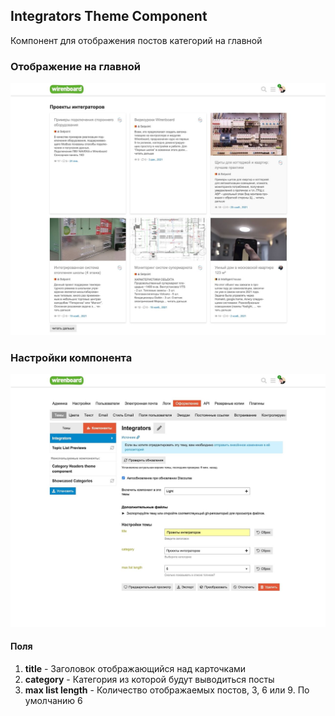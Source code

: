 ## Integrators Theme Component

Компонент для отображения постов категорий на главной

### Отображение на главной

<img src="./screenshots/1.jpg">

### Настройки компонента

<img src="./screenshots/2.jpg">

#### Поля

1. **title** - Заголовок отображающийся над карточками
2. **category** - Категория из которой будут выводиться посты
3. **max list length** - Количество отображаемых постов, 3, 6 или 9. По умолчанию 6